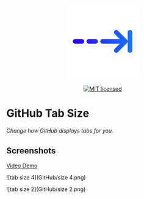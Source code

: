 <p align="center">
	<img width=192px src="GitHub/Icon.png" /><br><br>
	<a href="./LICENSE">
		<img alt="MIT licensed" src="https://img.shields.io/badge/license-MIT-blue.svg" />
	</a>
</p>

# GitHub Tab Size

###### Change how GitHub displays tabs for you.

## Screenshots

[Video Demo](https://youtu.be/LI-oowoQmLQ)

![tab size 4](GitHub/size 4.png)

![tab size 2](GitHub/size 2.png)

